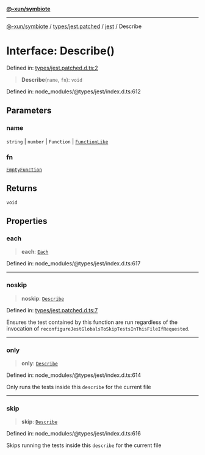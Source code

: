 [**@-xun/symbiote**](../../../../../README.md)

***

[@-xun/symbiote](../../../../../README.md) / [types/jest.patched](../../../README.md) / [jest](../README.md) / Describe

# Interface: Describe()

Defined in: [types/jest.patched.d.ts:2](https://github.com/Xunnamius/symbiote/blob/0240ff85261f41befe2983f7e894edff74495bad/types/jest.patched.d.ts#L2)

> **Describe**(`name`, `fn`): `void`

Defined in: node\_modules/@types/jest/index.d.ts:612

## Parameters

### name

`string` | `number` | `Function` | [`FunctionLike`](FunctionLike.md)

### fn

[`EmptyFunction`](../type-aliases/EmptyFunction.md)

## Returns

`void`

## Properties

### each

> **each**: [`Each`](Each.md)

Defined in: node\_modules/@types/jest/index.d.ts:617

***

### noskip

> **noskip**: [`Describe`](Describe.md)

Defined in: [types/jest.patched.d.ts:7](https://github.com/Xunnamius/symbiote/blob/0240ff85261f41befe2983f7e894edff74495bad/types/jest.patched.d.ts#L7)

Ensures the test contained by this function are run regardless of the
invocation of `reconfigureJestGlobalsToSkipTestsInThisFileIfRequested`.

***

### only

> **only**: [`Describe`](Describe.md)

Defined in: node\_modules/@types/jest/index.d.ts:614

Only runs the tests inside this `describe` for the current file

***

### skip

> **skip**: [`Describe`](Describe.md)

Defined in: node\_modules/@types/jest/index.d.ts:616

Skips running the tests inside this `describe` for the current file
